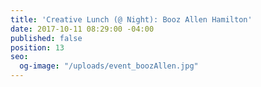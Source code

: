 ```yaml
---
title: 'Creative Lunch (@ Night): Booz Allen Hamilton'
date: 2017-10-11 08:29:00 -04:00
published: false
position: 13
seo:
  og-image: "/uploads/event_boozAllen.jpg"
---
```


